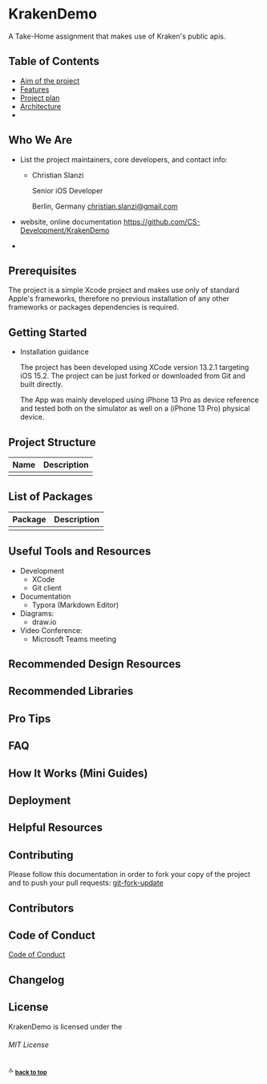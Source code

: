 # KrakenDemo
A Take-Home assignment that makes use of Kraken's public apis.

## Table of Contents

- [Aim of the project](Docs/AimOfTheProject/000_Introduction.md)
- [Features](Docs/Features/000_Features.md)
- [Project plan](Docs/ProjectPlan/000_ProjectPlan.md)
- [Architecture](Docs/Architecture/000_Architecture.md)
- [](#)





## Who We Are

* List the project maintainers, core developers, and contact info:

  - Christian Slanzi

    Senior iOS Developer

    Berlin, Germany
    christian.slanzi@gmail.com

* website, online documentation
  https://github.com/CS-Development/KrakenDemo 


* 

## Prerequisites

The project is a simple Xcode project and makes use only of standard Apple's frameworks, therefore no previous installation of any other frameworks or packages dependencies is required.

## Getting Started

* Installation guidance

  The project has been developed using XCode version 13.2.1 targeting iOS 15.2. The project can be just forked or downloaded from Git and built directly.

  The App was mainly developed using iPhone 13 Pro as device reference and tested both on the simulator as well on a (iPhone 13 Pro) physical device.

## Project Structure

| Name | Description |
| ---- | ----------- |
|      |             |

## List of Packages

| Package | Description |
| ------- | ----------- |
|         |             |

## Useful Tools and Resources

- Development
  - XCode
  - Git client
- Documentation
  - Typora (Markdown Editor)
- Diagrams:
  - draw.io
- Video Conference:
  - Microsoft Teams meeting

## Recommended Design Resources

## Recommended Libraries

## Pro Tips

## FAQ

## How It Works (Mini Guides)

## Deployment

## Helpful Resources

## Contributing

Please follow this documentation in order to fork your copy of the project and to push your pull requests:
[git-fork-update](Docs/git-fork-update/gistfile1.md)

## Contributors

## Code of Conduct

[Code of Conduct](./CODE_OF_CONDUCT.md)

## Changelog

## License  

KrakenDemo is licensed under the

###### MIT License

:top: <sub>[**back to top**](#table-of-contents)</sub>

